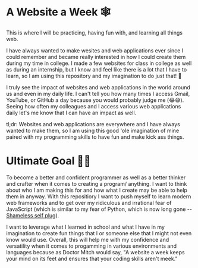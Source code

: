 # A Website a Week 🕸
This is where I will be practicing, having fun with, and learning all things web.

I have always wanted to make wesites and web applications ever since I could remember and became really interested in how I could create them during my time in college. I made a few websites for class in college as well as during an internship, but I know and feel like there is a lot that I have to learn, so I am using this repository and my imagination to do just that! 🤩

I truly see the impact of websites and web applications in the world around us and even in my daily life. I can't tell you how many times I access Gmail, YouTube, or GitHub a day because you would probably judge me (😂😅). Seeing how often my colleagues and I access various web applications daily let's me know that I can have an impact as well.

tl;dr: Websites and web applications are everywhere and I have always wanted to make them, so I am using this good 'ole imagination of mine paired with my programming skills to have fun and make kick ass things.

# Ultimate Goal 💪🏽
To become a better and confident programmer as well as a better thinker and crafter when it comes to creating a program/ anything. I want to think about who I am making this for and how what I create may be able to help them in anyway. With this repositiory I want to push myself to learn modern web frameworks and to get over my ridiculous and irrational fear of JavaScript (which is similar to my fear of Python, which is now long gone -- [Shameless self plug](https://github.com/A-Mitch/apythonaday)). 

I want to leverage what I learned in school and what I have in my imagination to create fun things that I or someone else that I might not even know would use. Overall, this will help me with my confidence and versatility when it comes to progamming in various environments and languages because as Doctor Mitch would say, "A website a week keeps your mind on its feet and ensures that your coding skills aren't meek."



